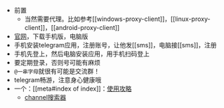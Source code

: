 - 前置
  - 当然需要代理。比如参考[[windows-proxy-client]]，[[linux-proxy-client]]，[[android-proxy-client]]
- [官网](https://desktop.telegram.org/)，下载手机版，电脑版
- 手机安装telegram应用，注册账号，让他发[[sms]]，电脑接[[sms]]，注册
- 手机先登上，然后电脑安装应用，用手机扫码登上
- 要定期登录，否则号可能有麻烦
- `@一串字母`就很有可能是交流群！
- telegram畅游，注意身心健康哦
- 一个：[[meta#index of index]]：[使用攻略](https://qianghub.com/telegram-group/)
  - [channel搜索器](https://telemetr.io/en/channels)